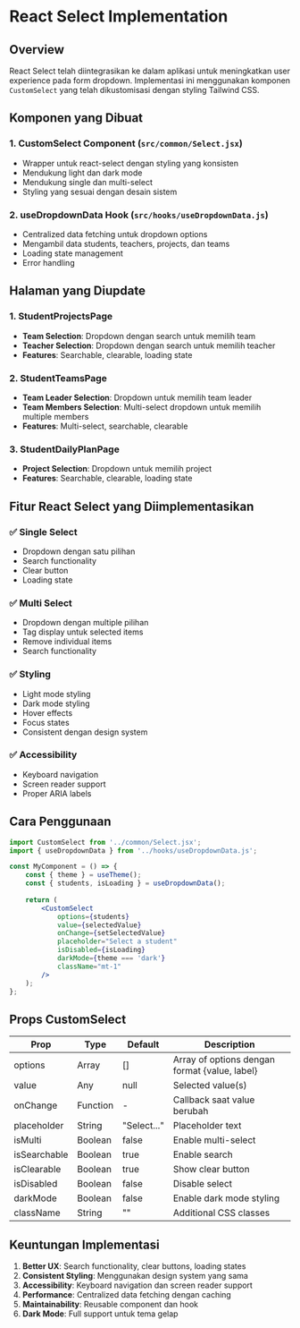 # React Select Implementation

## Overview
React Select telah diintegrasikan ke dalam aplikasi untuk meningkatkan user experience pada form dropdown. Implementasi ini menggunakan komponen `CustomSelect` yang telah dikustomisasi dengan styling Tailwind CSS.

## Komponen yang Dibuat

### 1. CustomSelect Component (`src/common/Select.jsx`)
- Wrapper untuk react-select dengan styling yang konsisten
- Mendukung light dan dark mode
- Mendukung single dan multi-select
- Styling yang sesuai dengan desain sistem

### 2. useDropdownData Hook (`src/hooks/useDropdownData.js`)
- Centralized data fetching untuk dropdown options
- Mengambil data students, teachers, projects, dan teams
- Loading state management
- Error handling

## Halaman yang Diupdate

### 1. StudentProjectsPage
- **Team Selection**: Dropdown dengan search untuk memilih team
- **Teacher Selection**: Dropdown dengan search untuk memilih teacher
- **Features**: Searchable, clearable, loading state

### 2. StudentTeamsPage
- **Team Leader Selection**: Dropdown untuk memilih team leader
- **Team Members Selection**: Multi-select dropdown untuk memilih multiple members
- **Features**: Multi-select, searchable, clearable

### 3. StudentDailyPlanPage
- **Project Selection**: Dropdown untuk memilih project
- **Features**: Searchable, clearable, loading state

## Fitur React Select yang Diimplementasikan

### ✅ Single Select
- Dropdown dengan satu pilihan
- Search functionality
- Clear button
- Loading state

### ✅ Multi Select
- Dropdown dengan multiple pilihan
- Tag display untuk selected items
- Remove individual items
- Search functionality

### ✅ Styling
- Light mode styling
- Dark mode styling
- Hover effects
- Focus states
- Consistent dengan design system

### ✅ Accessibility
- Keyboard navigation
- Screen reader support
- Proper ARIA labels

## Cara Penggunaan

```jsx
import CustomSelect from '../common/Select.jsx';
import { useDropdownData } from '../hooks/useDropdownData.js';

const MyComponent = () => {
    const { theme } = useTheme();
    const { students, isLoading } = useDropdownData();
    
    return (
        <CustomSelect
            options={students}
            value={selectedValue}
            onChange={setSelectedValue}
            placeholder="Select a student"
            isDisabled={isLoading}
            darkMode={theme === 'dark'}
            className="mt-1"
        />
    );
};
```

## Props CustomSelect

| Prop | Type | Default | Description |
|------|------|---------|-------------|
| options | Array | [] | Array of options dengan format {value, label} |
| value | Any | null | Selected value(s) |
| onChange | Function | - | Callback saat value berubah |
| placeholder | String | "Select..." | Placeholder text |
| isMulti | Boolean | false | Enable multi-select |
| isSearchable | Boolean | true | Enable search |
| isClearable | Boolean | true | Show clear button |
| isDisabled | Boolean | false | Disable select |
| darkMode | Boolean | false | Enable dark mode styling |
| className | String | "" | Additional CSS classes |

## Keuntungan Implementasi

1. **Better UX**: Search functionality, clear buttons, loading states
2. **Consistent Styling**: Menggunakan design system yang sama
3. **Accessibility**: Keyboard navigation dan screen reader support
4. **Performance**: Centralized data fetching dengan caching
5. **Maintainability**: Reusable component dan hook
6. **Dark Mode**: Full support untuk tema gelap
